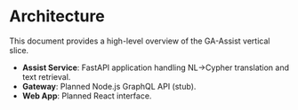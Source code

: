 # Architecture

This document provides a high-level overview of the GA-Assist vertical slice.

- **Assist Service**: FastAPI application handling NL→Cypher translation and text retrieval.
- **Gateway**: Planned Node.js GraphQL API (stub).
- **Web App**: Planned React interface.
